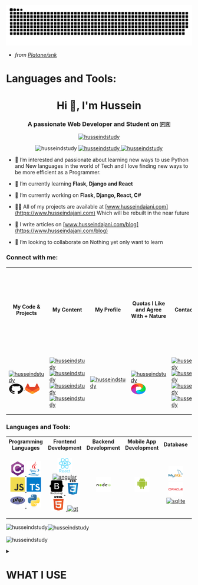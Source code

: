 ![GitHub Snake Dark](https://raw.githubusercontent.com/HusseinDStudy/HusseinDStudy/output/github-contribution-grid-snake.svg)

[//]: # (![GitHub Snake Dark]&#40;https://raw.githubusercontent.com/HusseinDStudy/HusseinDStudy/output/github-contribution-grid-snake-dark.svg&#41;)

[//]: # (![GitHub Snake Light]&#40;https://raw.githubusercontent.com/HusseinDStudy/HusseinDStudy/output/github-contribution-grid-snake.gif&#41;)

- _from [Platane/snk](https://github.com/Platane/snk)_

# Languages and Tools:

<h1 align="center">Hi 👋, I'm Hussein </h1>
<h3 align="center">A passionate Web Developer and Student on 🇫🇷</h3>

<p align="center">
  <a href="https://github.com/ryo-ma/github-profile-trophy">
    <img src="https://github-profile-trophy.vercel.app/?username=husseindstudy" alt="husseindstudy" />
  </a>
</p>
<p align="center">
  <img src="https://komarev.com/ghpvc/?username=husseindstudy&label=Profile%20views&color=0e75b6&style=flat" alt="husseindstudy" />
  <a href="https://twitter.com/husseindstudy" target="blank">
    <img src="https://img.shields.io/twitter/follow/husseindstudy?logo=twitter&style=for-the-badge" alt="husseindstudy" />
  </a>
  <a href="https://youtube.com/@husseindstudy678" target="blank">
    <img src="https://img.shields.io/youtube/channel/subscribers/UCfjrY5VplNi28qwJ21CrN-Q?logo=youtube&style=social" alt="husseindstudy" />
  </a>
</p>

- 👀 I’m interested and passionate about learning new ways to use Python and New languages in the world of Tech and I love finding new ways to be more efficient as a Programmer.

- 🌱 I’m currently learning **Flask, Django and React**

- 🔭 I’m currently working on **Flask, Django, React, C#**

- 👨‍💻 All of my projects are available at [www.husseindajani.com](https://www.husseindajani.com) Which will be rebuilt in the near future

- 📝 I write articles on [www.husseindajani.com/blog](https://www.husseindajani.com/blog)

- 💞️ I’m looking to collaborate on Nothing yet only want to learn

<h3 align="left">Connect with me:</h3>
<p align="left">

<table style="width:100%">
  <tr>
    <th>My Code & Projects</th>
    <th>My Content</th>
    <th>My Profile</th>
    <th>Quotas I Like and Agree With + Nature</th>
    <th>Contact Me</th>
    <th>Also<br>
    {To look for moments, social events and individuals news that are worth it.}<br>
    {To speak of subjects and problems that I stand For Or Against.}</th>
  </tr>
  <tr>
    <td><p>
      <a href="https://stackoverflow.com/users/15544019/husseindstudy" target="blank">
        <img align="center" src="https://raw.githubusercontent.com/rahuldkjain/github-profile-readme-generator/master/src/images/icons/Social/stack-overflow.svg" alt="husseindstudy" height="30" width="40" />
      </a>
      <a href="https://github.com/HusseinDStudy" target="blank">
        <img align="center" src="https://raw.githubusercontent.com/devicons/devicon/master/icons/github/github-original.svg" alt="husseindstudy" height="30" width="40" />
      </a>
      <a href="https://gitlab.com/HusseinDStudy" target="blank">
        <img align="center" src="https://raw.githubusercontent.com/devicons/devicon/master/icons/gitlab/gitlab-original.svg" alt="husseindstudy" height="30" width="40" />
      </a>
    </p></td>
    <td><p>
      <a href="https://youtube.com/@husseindstudy678?feature=shared" target="blank">
        <img align="center" src="https://raw.githubusercontent.com/rahuldkjain/github-profile-readme-generator/master/src/images/icons/Social/youtube.svg" alt="husseindstudy" height="30" width="40" />
      </a>
      <a href="https://odysee.com/@husseindstudy" target="blank">
        <img align="center" src="https://upload.wikimedia.org/wikipedia/fr/3/3a/Odysee_logo.png" alt="husseindstudy" height="30" width="50" />
      </a>
      <a href="https://www.tiktok.com/@husseindstudy" target="blank">
        <img align="center" src="https://upload.wikimedia.org/wikipedia/en/a/a9/TikTok_logo.svg" alt="husseindstudy" height="40" width="60" />
      </a>
      <a href="https://peertube.iriseden.eu/c/husseindstudy/videos" target="blank">
        <img align="center" src="https://upload.wikimedia.org/wikipedia/commons/3/36/Logo_PeerTube_long_accented.svg" alt="husseindstudy" height="40" width="60" />
      </a>
    </p></td>
    <td><p>
      <a href="https://linkedin.com/in/husseindstudy" target="blank">
        <img align="center" src="https://raw.githubusercontent.com/rahuldkjain/github-profile-readme-generator/master/src/images/icons/Social/linked-in-alt.svg" alt="husseindstudy" height="30" width="40" />
      </a>
    </p></td>
    <td><p>
      <a href="https://www.pinterest.fr/husseinDStudy" target="blank">
        <img align="center" src="https://upload.wikimedia.org/wikipedia/commons/3/35/Pinterest_Logo.svg" alt="husseindstudy" height="40" width="60" />
      </a>
      <a href="https://pixelfed.social/HusseinDStudy" target="blank">
        <img align="center" src="./images/pixelfed-icon-color.svg" alt="husseindstudy" height="30" width="40" />
      </a>
    </p></td>
    <td><p>
      <a href="https://www.reddit.com/user/HusseinDStudy" target="blank">
        <img align="center" src="https://www.redditinc.com/assets/images/site/logo.svg" alt="husseindstudy" height="40" width="60" />
      </a>
      <a href="https://libranet.de/profile/husseindstudy" target="blank">
        <img align="center" src="https://upload.wikimedia.org/wikipedia/commons/1/1e/Friendica_Logo.png" alt="husseindstudy" height="30" width="40" />
      </a>
      <a href="https://fosstodon.org/web/@HusseinDStudy" target="blank">
        <img align="center" src="https://upload.wikimedia.org/wikipedia/commons/4/48/Mastodon_Logotype_%28Simple%29.svg" alt="husseindstudy" height="30" width="40" />
      </a>
      <a href="https://diaspora.psyco.fr/people/68f631c08aa7013ad92b001e67d879df" target="blank">
        <img align="center" src="https://upload.wikimedia.org/wikipedia/commons/9/9e/Diaspora_social_network_project_official_logo%2C_helvetica_font.png" alt="husseindstudy" height="40" width="60" />
      </a>
    </p></td>
    <td><p>
      <a href="https://twitter.com/husseindstudy" target="blank">
        <img align="center" src="https://raw.githubusercontent.com/rahuldkjain/github-profile-readme-generator/master/src/images/icons/Social/twitter.svg" alt="husseindstudy" height="30" width="40" />
      </a>
      <a href="https://fb.com/100078805149199" target="blank">
        <img align="center" src="https://raw.githubusercontent.com/rahuldkjain/github-profile-readme-generator/master/src/images/icons/Social/facebook.svg" alt="husseindstudy" height="30" width="40" />
      </a>
      <!--<a href="#" target="blank">
        <img align="center" src="https://upload.wikimedia.org/wikipedia/commons/b/b9/Slack_Technologies_Logo.svg" alt="husseindstudy" height="40" width="60" />
      </a>
      <a href="#" target="blank">
        <img align="center" src="https://upload.wikimedia.org/wikipedia/en/c/c4/Snapchat_logo.svg" alt="husseindstudy" height="30" width="40" />
      </a>-->
    </p></td>
  </tr>

</table>

<h3 align="left">Languages and Tools:</h3>
<table style="width:100%">
  <tr>
    <th>Programming Languages</th>
    <th>Frontend Development</th>
    <th>Backend Development</th>
    <th>Mobile App Development</th>
    <th>Database</th>
    <th>Devops</th>
    <th>Framework</th>
    <th>Software</th>
    <th>Other</th>
  </tr>
  <tr align="center">
    <td><p>
      <a href="https://www.w3schools.com/cs/" target="_blank" rel="noreferrer">
        <img src="https://raw.githubusercontent.com/devicons/devicon/master/icons/csharp/csharp-original.svg" alt="csharp" width="40" height="40"/>
      </a>
      <a href="https://www.java.com" target="_blank" rel="noreferrer">
        <img src="https://raw.githubusercontent.com/devicons/devicon/master/icons/java/java-original.svg" alt="java" width="40" height="40"/>
      </a>
      <a href="https://developer.mozilla.org/en-US/docs/Web/JavaScript" target="_blank" rel="noreferrer">
        <img src="https://raw.githubusercontent.com/devicons/devicon/master/icons/javascript/javascript-original.svg" alt="javascript" width="40" height="40"/>
      </a>
      <a href="https://www.typescriptlang.org/" target="_blank" rel="noreferrer">
        <img src="https://raw.githubusercontent.com/devicons/devicon/master/icons/typescript/typescript-original.svg" alt="typescript" width="40" height="40"/>
      </a>
      <a href="https://www.php.net" target="_blank" rel="noreferrer">
        <img src="https://raw.githubusercontent.com/devicons/devicon/master/icons/php/php-original.svg" alt="php" width="40" height="40"/>
      </a>
      <a href="https://www.python.org" target="_blank" rel="noreferrer">
        <img src="https://raw.githubusercontent.com/devicons/devicon/master/icons/python/python-original.svg" alt="python" width="40" height="40"/>
      </a>
    </p></td>
    <td ><p>
      <a href="https://reactjs.org/" target="_blank" rel="noreferrer">
        <img src="https://raw.githubusercontent.com/devicons/devicon/master/icons/react/react-original-wordmark.svg" alt="react" width="40" height="40"/>
      </a>
      <a href="https://angular.io" target="_blank" rel="noreferrer">
        <img src="https://angular.io/assets/images/logos/angular/angular.svg" alt="angular" width="40" height="40"/>
      </a>
      <a href="https://getbootstrap.com" target="_blank" rel="noreferrer">
        <img src="https://raw.githubusercontent.com/devicons/devicon/master/icons/bootstrap/bootstrap-plain-wordmark.svg" alt="bootstrap" width="40" height="40"/>
      </a>
      <a href="https://www.w3schools.com/css/" target="_blank" rel="noreferrer">
        <img src="https://raw.githubusercontent.com/devicons/devicon/master/icons/css3/css3-original-wordmark.svg" alt="css3" width="40" height="40"/>
      </a>
      <a href="https://www.w3.org/html/" target="_blank" rel="noreferrer">
        <img src="https://raw.githubusercontent.com/devicons/devicon/master/icons/html5/html5-original-wordmark.svg" alt="html5" width="40" height="40"/>
      </a>
      <a href="https://www.qt.io/" target="_blank" rel="noreferrer">
        <img src="https://upload.wikimedia.org/wikipedia/commons/0/0b/Qt_logo_2016.svg" alt="qt" width="40" height="40"/>
      </a>
    </p></td>
    <td><p>
      <a href="https://nodejs.org" target="_blank" rel="noreferrer">
        <img src="https://raw.githubusercontent.com/devicons/devicon/master/icons/nodejs/nodejs-original-wordmark.svg" alt="nodejs" width="40" height="40"/>
      </a>
    </p></td>
    <td><p>
      <a href="https://developer.android.com" target="_blank" rel="noreferrer">
        <img src="https://raw.githubusercontent.com/devicons/devicon/master/icons/android/android-original-wordmark.svg" alt="android" width="40" height="40"/>
      </a>
    </p></td>
    <td><p>
      <a href="https://www.mysql.com/" target="_blank" rel="noreferrer">
        <img src="https://raw.githubusercontent.com/devicons/devicon/master/icons/mysql/mysql-original-wordmark.svg" alt="mysql" width="40" height="40"/>
      </a>
      <a href="https://www.oracle.com/" target="_blank" rel="noreferrer">
        <img src="https://raw.githubusercontent.com/devicons/devicon/master/icons/oracle/oracle-original.svg" alt="oracle" width="40" height="40"/>
      </a>
      <a href="https://www.sqlite.org/" target="_blank" rel="noreferrer">
        <img src="https://www.vectorlogo.zone/logos/sqlite/sqlite-icon.svg" alt="sqlite" width="40" height="40"/>
      </a>
    </p></td>
    <td><p>
      <a href="https://www.docker.com/" target="_blank" rel="noreferrer">
        <img src="https://raw.githubusercontent.com/devicons/devicon/master/icons/docker/docker-original-wordmark.svg" alt="docker" width="40" height="40"/>
      </a>
      <a href="https://www.jenkins.io" target="_blank" rel="noreferrer">
        <img src="https://www.vectorlogo.zone/logos/jenkins/jenkins-icon.svg" alt="jenkins" width="40" height="40"/>
      </a>
      <a href="https://www.gnu.org/software/bash/" target="_blank" rel="noreferrer">
        <img src="https://www.vectorlogo.zone/logos/gnu_bash/gnu_bash-icon.svg" alt="bash" width="40" height="40"/>
      </a>
    </p></td>
    <td ><p>
      <a href="https://www.djangoproject.com/" target="_blank" rel="noreferrer">
        <img src="https://raw.githubusercontent.com/devicons/devicon/master/icons/django/django-plain.svg" alt="django" width="40" height="40"/>
      </a>
      <a href="https://flask.palletsprojects.com/" target="_blank" rel="noreferrer">
        <img src="https://www.vectorlogo.zone/logos/pocoo_flask/pocoo_flask-icon.svg" alt="flask" width="40" height="40"/>
      </a>
      <a href="https://laravel.com/" target="_blank" rel="noreferrer">
        <img src="https://raw.githubusercontent.com/devicons/devicon/master/icons/laravel/laravel-plain-wordmark.svg" alt="laravel" width="40" height="40"/>
      </a>
    </p></td>
    <td><p>
      <a href="https://postman.com" target="_blank" rel="noreferrer">
        <img src="https://www.vectorlogo.zone/logos/getpostman/getpostman-icon.svg" alt="postman" width="40" height="40"/>
      </a>
    </p></td>
    <td ><p>
      <a href="https://git-scm.com/" target="_blank" rel="noreferrer">
        <img src="https://www.vectorlogo.zone/logos/git-scm/git-scm-icon.svg" alt="git" width="40" height="40"/>
      </a>
      <a href="https://www.linux.org/" target="_blank" rel="noreferrer">
        <img src="https://raw.githubusercontent.com/devicons/devicon/master/icons/linux/linux-original.svg" alt="linux" width="40" height="40"/>
      </a>
    </p></td>
  </tr>
</table>
<p><img align="left" src="https://github-readme-stats.vercel.app/api/top-langs?username=husseindstudy&show_icons=true&layout=compact" alt="husseindstudy" /></p>
<p><img align="center" src="https://github-readme-stats.vercel.app/api?username=husseindstudy&show_icons=true" alt="husseindstudy" /></p>

[//]: # (<p><img align="center" src="https://github-readme-stats.vercel.app/api/wakatime?username=husseindstudy" alt="husseindstudy" /></p>)
<p><img align="center" src="https://github-readme-streak-stats.herokuapp.com/?user=husseindstudy&" alt="husseindstudy" /></p>


<details>
  <summary><h1 id="what-i-use">WHAT I USE</h1></summary>
    <h2 id="i-am--an-advocate-for-the-fediverse😄">I am  an advocate for the <a href="https://fediverse.party/">Fediverse</a>😄</h2>
    <h2 id="thus-i-also">Thus I also:</h2>
    <ul>
      <li>Publish my videos in a <a href="https://joinpeertube.org/instances#instances-list">PeerTube Instance</a> called <a href="https://peertube.iriseden.eu/">Iriseden</a>:</li>
      <li>Publish photos of nature in <a href="https://pixelfed.org/">Pixelfed</a> and more specifically the default Instant called <a href="https://pixelfed.social/">Pixelfed Social</a></li>
      <li>Can be Contacted in:
        <ul>
          <li><a href="https://friendi.ca/">Friendi.Ca Server</a> <a href="https://libranet.de/">libranet</a></li>
          <li><a href="https://joinmastodon.org/">Mastodon Instance</a> <a href="https://fosstodon.org/">Fosstodon</a></li>
          <li><a href="https://diasporafoundation.org/">Diasporafoundation Instance</a> <a href="https://diaspora.psyco.fr/">Diaspora Psyco Fr</a></li>
        </ul>
      </li>
    </ul>
    <h2 id="tools-i-like-and-use-regularly">Tools I Like and Use regularly</h2>
    <ul>
      <li>For Apps Installation I use <a href="https://flathub.org/home">Flathub</a> and avoid using Snapcraft since it creates a temporary device each time you launch an app</li>
      <li>I love app images in Linux[one file one app] as much as flatpak apps hub</li>
      <li>I love Rss  Feeds: And prefer to use <a href="https://hyliu.me/fluent-reader/">Fluent_Reader</a> for my feeds 😄</li>
      <li>For python packages I use <a href="https://pypi.org/">Pip</a> mostly and sometime other tools if Needed</li>
      <li>I also love <a href="https://securedrop.org/">The SecureDrop Project</a> in <a href="https://www.qubes-os.org">Qubes Os</a></li>
      <li>I use <a href="https://nextcloud.com">Nextcloud</a> Servers for clouding</li>
      <li></li>
    </ul>
    <h2 id="interesting-projects-that-i-dont-use-but-may-if-they-evolve-more--">Interesting Projects that I don&#39;t use but may if they evolve more ; )</h2>
    <ul>
      <li><a href="https://pleroma.social/">Pleroma.Social</a> an interesting decentralised social media that I do Not Yet Use Because there are no Instances that Interest me but the Project is Interesting</li>
      <li>I also recommend using <a href="https://join.misskey.page/en-US/">misskey</a> if you want to learn Japanese</li>
      <li>I also recommend using <a href="https://funkwhale.audio/">funkwhale</a> if you are a music publisher however not alone since it&#39;s not yet good enough</li>
      <li>You can also look into <a href="https://hubzilla.org/">hubzilla</a> an interesting project</li>
      <li></li>
    </ul>
</details>
<!--<details>
    <summary><h1 id="github-projects-deployments">GitHub Projects deployments:</h1></summary>
    <ul>
      <li><a href=""></a></li>
      <li><a href=""></a></li>
      <li><a href=""></a></li>
    </ul>
</details>-->
